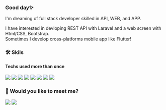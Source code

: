 
### Good day✨  
I'm dreaming of full stack developer skilled in API, WEB, and APP.

I have interested in devloping REST API with Laravel and a web screen with Html/CSS, Bootstrap.<br>
Sometimes I develop cross-platforms mobile app like Flutter!

### 🛠 Skils

#### Techs used more than once 

<a href="#"><img src="https://img.shields.io/badge/PHP-777BB4?style=flat-square&logo=PHP&logoColor=white"/></a>
<a href="#"><img src="https://img.shields.io/badge/Laravel-FF2D20?style=flat-square&logo=Laravel&logoColor=white"/></a>
<a href="#"><img src="https://img.shields.io/badge/HTML5-E34F26?style=flat-square&logo=HTML5&logoColor=white"/></a>
<a href="#"><img src="https://img.shields.io/badge/CSS3-1572B6?style=flat-square&logo=CSS3&logoColor=white"/></a>
<a href="#"><img src="https://img.shields.io/badge/Bootstrap-7952B3?style=flat-square&logo=Bootstrap&logoColor=white"/></a>
<a href="#"><img src="https://img.shields.io/badge/JavaScript-F7DF1E?style=flat-square&logo=JavaScript&logoColor=white"/></a>
<a href="#"><img src="https://img.shields.io/badge/MySQL-4479A1?style=flat-square&logo=MySQL&logoColor=white"/></a>
<a href="#"><img src="https://img.shields.io/badge/Flutter-02569B?style=flat-square&logo=Flutter&logoColor=white"/></a>

### 🌱 Would you like to meet me?
<a href="https://blog.cowkite.com/" rel="nofollow">
<a href="https://ohmyo.net/" rel="nofollow"><img src="https://camo.githubusercontent.com/fa52fe1a3570da3b49d7d1a12297353d798f8f2a71c0c6499300f0755eb9c90b/68747470733a2f2f696d672e736869656c64732e696f2f62616467652f546563685f426c6f672d4444304237383f7374796c653d666c61742d737175617265266c6f676f3d47697448756225323053706f6e736f7273266c6f676f436f6c6f723d7768697465" data-canonical-src="https://img.shields.io/badge/Tech_Blog-DD0B78?style=flat-square&amp;logo=GitHub%20Sponsors&amp;logoColor=white" style="max-width: 100%;"></a>
<a href="https://mail.google.com/"><img src="https://img.shields.io/badge/Gmail-EA4335?style=flat-square&logo=Gmail&logoColor=white"/></a>&nbsp 
  
 <!-- ### ✍️ BAEKJOON --> 
 <!-- [![Solved.ac Profile](http://mazassumnida.wtf/api/v2/generate_badge?boj=ohmyo)](https://solved.ac/ohmyo/) -->



<!--
**ohmyo/ohmyo** is a ✨ _special_ ✨ repository because its `README.md` (this file) appears on your GitHub profile.

Here are some ideas to get you started:

- 🔭 I’m currently working on ...
- 🌱 I’m currently learning ...
- 👯 I’m looking to collaborate on ...
- 🤔 I’m looking for help with ...
- 💬 Ask me about ...
- 📫 How to reach me: ...
- 😄 Pronouns: ...
- ⚡ Fun fact: ...
-->
